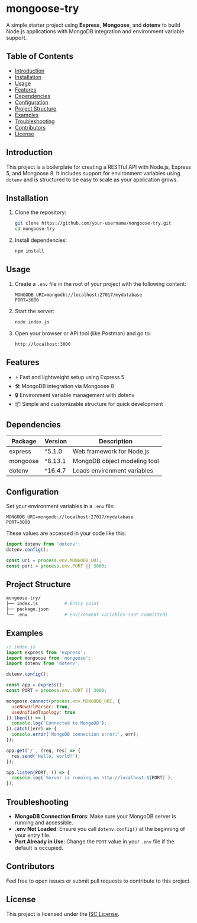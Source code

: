 # mongoose-try

A simple starter project using **Express**, **Mongoose**, and **dotenv** to build Node.js applications with MongoDB integration and environment variable support.

## Table of Contents

- [Introduction](#introduction)
- [Installation](#installation)
- [Usage](#usage)
- [Features](#features)
- [Dependencies](#dependencies)
- [Configuration](#configuration)
- [Project Structure](#project-structure)
- [Examples](#examples)
- [Troubleshooting](#troubleshooting)
- [Contributors](#contributors)
- [License](#license)

## Introduction

This project is a boilerplate for creating a RESTful API with Node.js, Express 5, and Mongoose 8. It includes support for environment variables using `dotenv` and is structured to be easy to scale as your application grows.

## Installation

1. Clone the repository:

   ```bash
   git clone https://github.com/your-username/mongoose-try.git
   cd mongoose-try
   ```

2. Install dependencies:

   ```bash
   npm install
   ```

## Usage

1. Create a `.env` file in the root of your project with the following content:

   ```env
   MONGODB_URI=mongodb://localhost:27017/mydatabase
   PORT=3000
   ```

2. Start the server:

   ```bash
   node index.js
   ```

3. Open your browser or API tool (like Postman) and go to:

   ```
   http://localhost:3000
   ```

## Features

- ⚡️ Fast and lightweight setup using Express 5
- 🛠 MongoDB integration via Mongoose 8
- 🔒 Environment variable management with dotenv
- 📦 Simple and customizable structure for quick development

## Dependencies

| Package   | Version    | Description                       |
|-----------|------------|-----------------------------------|
| express   | ^5.1.0     | Web framework for Node.js         |
| mongoose  | ^8.13.1    | MongoDB object modeling tool      |
| dotenv    | ^16.4.7    | Loads environment variables       |

## Configuration

Set your environment variables in a `.env` file:

```env
MONGODB_URI=mongodb://localhost:27017/mydatabase
PORT=3000
```

These values are accessed in your code like this:

```js
import dotenv from 'dotenv';
dotenv.config();

const uri = process.env.MONGODB_URI;
const port = process.env.PORT || 3000;
```

## Project Structure

```bash
mongoose-try/
├── index.js          # Entry point
├── package.json
└── .env              # Environment variables (not committed)
```

## Examples

```js
// index.js
import express from 'express';
import mongoose from 'mongoose';
import dotenv from 'dotenv';

dotenv.config();

const app = express();
const PORT = process.env.PORT || 3000;

mongoose.connect(process.env.MONGODB_URI, {
  useNewUrlParser: true,
  useUnifiedTopology: true
}).then(() => {
  console.log('Connected to MongoDB');
}).catch((err) => {
  console.error('MongoDB connection error:', err);
});

app.get('/', (req, res) => {
  res.send('Hello, world!');
});

app.listen(PORT, () => {
  console.log(`Server is running on http://localhost:${PORT}`);
});
```

## Troubleshooting

- **MongoDB Connection Errors**: Make sure your MongoDB server is running and accessible.
- **.env Not Loaded**: Ensure you call `dotenv.config()` at the beginning of your entry file.
- **Port Already in Use**: Change the `PORT` value in your `.env` file if the default is occupied.

## Contributors

Feel free to open issues or submit pull requests to contribute to this project.

## License

This project is licensed under the [ISC License](https://opensource.org/licenses/ISC).
